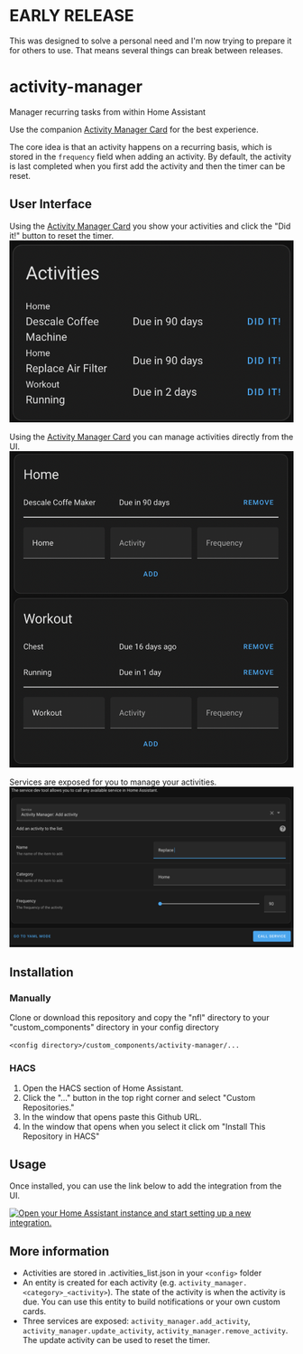 # EARLY RELEASE
This was designed to solve a personal need and I'm now trying to prepare it for others to use. That means several things can break between releases.

# activity-manager

Manager recurring tasks from within Home Assistant

Use the companion [Activity Manager Card](https://github.com/pathofleastresistor/activity-manager-card) for the best experience.

The core idea is that an activity happens on a recurring basis, which is stored in the `frequency` field when adding an activity. By default, the activity is last completed when you first add the activity and then the timer can be reset.

## User Interface
Using the [Activity Manager Card](https://github.com/pathofleastresistor/activity-manager-card) you show your activities and click the "Did it!" button to reset the timer.
![](images/basic.png)

Using the [Activity Manager Card](https://github.com/pathofleastresistor/activity-manager-card) you can manage activities directly from the UI.
![](images/manager.png)

Services are exposed for you to manage your activities.
![](images/service.png)

## Installation

### Manually

Clone or download this repository and copy the "nfl" directory to your "custom_components" directory in your config directory

```<config directory>/custom_components/activity-manager/...```

### HACS

1. Open the HACS section of Home Assistant.
2. Click the "..." button in the top right corner and select "Custom Repositories."
3. In the window that opens paste this Github URL.
4. In the window that opens when you select it click om "Install This Repository in HACS"

## Usage
Once installed, you can use the link below to add the integration from the UI.

[![Open your Home Assistant instance and start setting up a new integration.](https://my.home-assistant.io/badges/config_flow_start.svg)](https://my.home-assistant.io/redirect/config_flow_start/?domain=activity_manager)

## More information
* Activities are stored in .activities_list.json in your `<config>` folder
* An entity is created for each activity (e.g. `activity_manager.<category>_<activity>`). The state of the activity is when the activity is due. You can use this entity to build notifications or your own custom cards.
* Three services are exposed: `activity_manager.add_activity`, `activity_manager.update_activity`, `activity_manager.remove_activity`. The update activity can be used to reset the timer.
